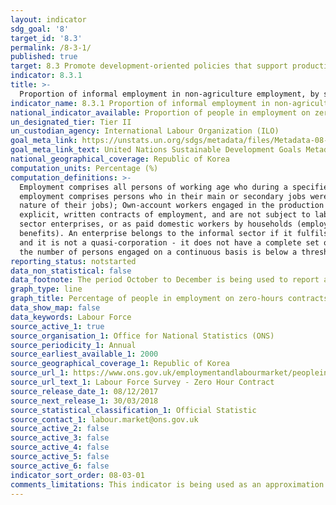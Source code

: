 ```yaml
---
layout: indicator
sdg_goal: '8'
target_id: '8.3'
permalink: /8-3-1/
published: true
target: 8.3 Promote development-oriented policies that support productive activities, decent job creation, entrepreneurship, creativity and innovation, and encourage the formalization and growth of micro-, small- and medium-sized enterprises, including through access to financial services
indicator: 8.3.1
title: >-
  Proportion of informal employment in non‑agriculture employment, by sex
indicator_name: 8.3.1 Proportion of informal employment in non‑agriculture employment, by sex
national_indicator_available: Proportion of people in employment on zero-hours contracts, by age, sex, region, and occupation
un_designated_tier: Tier II
un_custodian_agency: International Labour Organization (ILO)
goal_meta_link: https://unstats.un.org/sdgs/metadata/files/Metadata-08-03-01.pdf
goal_meta_link_text: United Nations Sustainable Development Goals Metadata (PDF 231 KB)
national_geographical_coverage: Republic of Korea
computation_units: Percentage (%)
computation_definitions: >-
  Employment comprises all persons of working age who during a specified brief period, such as one week or one day, were either in paid employment (whether at work or with a job but not at work) or in selfemployment (whether at work or with an enterprise but not at work). Informal
  employment comprises persons who in their main or secondary jobs were in one of the following categories - Own-account workers, employers and members of producers’ cooperatives employed in their own informal sector enterprises (the characteristics of the enterprise determine the informal
  nature of their jobs); Own-account workers engaged in the production of goods exclusively for own final use by their household (e.g. subsistence farming); Contributing family workers, regardless of whether they work in formal or informal sector enterprises (they usually do not have
  explicit, written contracts of employment, and are not subject to labour legislation, social security regulations, collective agreements, etc., which determines the informal nature of their jobs); Employees holding informal jobs, whether employed by formal sector enterprises, informal
  sector enterprises, or as paid domestic workers by households (employees are considered to have informal jobs if their employment relationship is, in law or in practice, not subject to national labour legislation, income taxation, social protection or entitlement to certain employment
  benefits). An enterprise belongs to the informal sector if it fulfils the three following conditions - It is an unincorporated enterprise (it is not constituted as a legal entity separate from its owners, and it is owned and controlled by one or more members of one or more households,
  and it is not a quasi-corporation - it does not have a complete set of accounts, including balance sheets); It is a market enterprise (it sells at least some of the goods or services it produces); The enterprise is not registered or the employees of the enterprise are not registered or
  the number of persons engaged on a continuous basis is below a threshold determined by the country.
reporting_status: notstarted
data_non_statistical: false
data_footnote: The period October to December is being used to report annual data. The date on the X axis is the year at the start of the period.
graph_type: line
graph_title: Percentage of people in employment on zero-hours contracts, by age, sex, region, and occupation
data_show_map: false
data_keywords: Labour Force
source_active_1: true
source_organisation_1: Office for National Statistics (ONS)
source_periodicity_1: Annual
source_earliest_available_1: 2000
source_geographical_coverage_1: Republic of Korea
source_url_1: https://www.ons.gov.uk/employmentandlabourmarket/peopleinwork/earningsandworkinghours/datasets/zerohourssummarydatatables
source_url_text_1: Labour Force Survey - Zero Hour Contract
source_release_date_1: 08/12/2017
source_next_release_1: 30/03/2018
source_statistical_classification_1: Official Statistic 
source_contact_1: labour.market@ons.gov.uk
source_active_2: false
source_active_3: false
source_active_4: false
source_active_5: false
source_active_6: false
indicator_sort_order: 08-03-01
comments_limitations: This indicator is being used as an approximation of the UN SDG Indicator. Where possible, we will work to identify or develop UK data to meet the global indicator specification. This indicator has not been identified in collaboration with topic experts.
---
```

